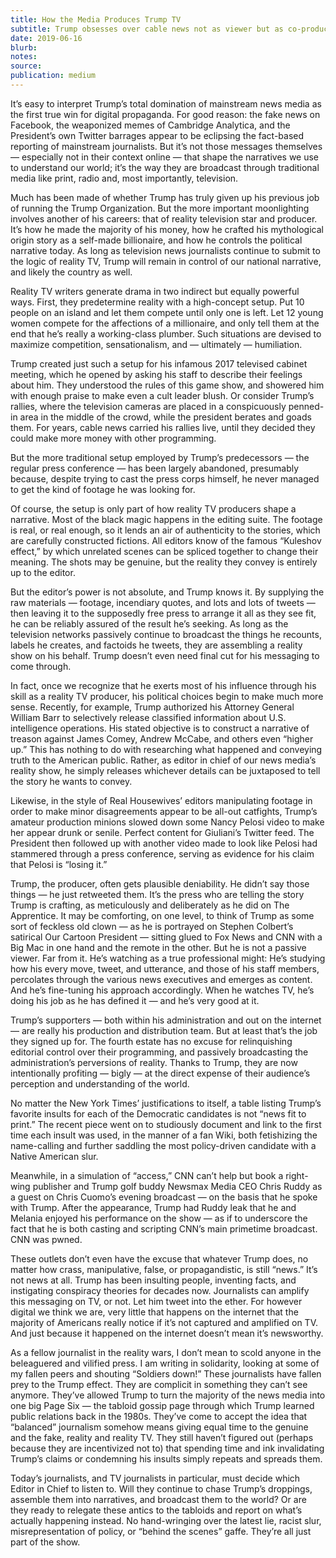 ```yaml
---
title: How the Media Produces Trump TV
subtitle: Trump obsesses over cable news not as viewer but as co-producer — watching, learning, and getting better every day
date: 2019-06-16
blurb:
notes:
source:
publication: medium
---
```


It’s easy to interpret Trump’s total domination of mainstream news media as the first true win for digital propaganda. For good reason: the fake news on Facebook, the weaponized memes of Cambridge Analytica, and the President’s own Twitter barrages appear to be eclipsing the fact-based reporting of mainstream journalists. But it’s not those messages themselves — especially not in their context online — that shape the narratives we use to understand our world; it’s the way they are broadcast through traditional media like print, radio and, most importantly, television.

Much has been made of whether Trump has truly given up his previous job of running the Trump Organization. But the more important moonlighting involves another of his careers: that of reality television star and producer. It’s how he made the majority of his money, how he crafted his mythological origin story as a self-made billionaire, and how he controls the political narrative today. As long as television news journalists continue to submit to the logic of reality TV, Trump will remain in control of our national narrative, and likely the country as well.

Reality TV writers generate drama in two indirect but equally powerful ways. First, they predetermine reality with a high-concept setup. Put 10 people on an island and let them compete until only one is left. Let 12 young women compete for the affections of a millionaire, and only tell them at the end that he’s really a working-class plumber. Such situations are devised to maximize competition, sensationalism, and — ultimately — humiliation.

Trump created just such a setup for his infamous 2017 televised cabinet meeting, which he opened by asking his staff to describe their feelings about him. They understood the rules of this game show, and showered him with enough praise to make even a cult leader blush. Or consider Trump’s rallies, where the television cameras are placed in a conspicuously penned-in area in the middle of the crowd, while the president berates and goads them. For years, cable news carried his rallies live, until they decided they could make more money with other programming.

But the more traditional setup employed by Trump’s predecessors — the regular press conference — has been largely abandoned, presumably because, despite trying to cast the press corps himself, he never managed to get the kind of footage he was looking for.

Of course, the setup is only part of how reality TV producers shape a narrative. Most of the black magic happens in the editing suite. The footage is real, or real enough, so it lends an air of authenticity to the stories, which are carefully constructed fictions. All editors know of the famous “Kuleshov effect,” by which unrelated scenes can be spliced together to change their meaning. The shots may be genuine, but the reality they convey is entirely up to the editor.

But the editor’s power is not absolute, and Trump knows it. By supplying the raw materials — footage, incendiary quotes, and lots and lots of tweets — then leaving it to the supposedly free press to arrange it all as they see fit, he can be reliably assured of the result he’s seeking. As long as the television networks passively continue to broadcast the things he recounts, labels he creates, and factoids he tweets, they are assembling a reality show on his behalf. Trump doesn’t even need final cut for his messaging to come through.

In fact, once we recognize that he exerts most of his influence through his skill as a reality TV producer, his political choices begin to make much more sense. Recently, for example, Trump authorized his Attorney General William Barr to selectively release classified information about U.S. intelligence operations. His stated objective is to construct a narrative of treason against James Comey, Andrew McCabe, and others even “higher up.” This has nothing to do with researching what happened and conveying truth to the American public. Rather, as editor in chief of our news media’s reality show, he simply releases whichever details can be juxtaposed to tell the story he wants to convey.

Likewise, in the style of Real Housewives’ editors manipulating footage in order to make minor disagreements appear to be all-out catfights, Trump’s amateur production minions slowed down some Nancy Pelosi video to make her appear drunk or senile. Perfect content for Giuliani’s Twitter feed. The President then followed up with another video made to look like Pelosi had stammered through a press conference, serving as evidence for his claim that Pelosi is “losing it.”

Trump, the producer, often gets plausible deniability. He didn’t say those things — he just retweeted them. It’s the press who are telling the story Trump is crafting, as meticulously and deliberately as he did on The Apprentice.
It may be comforting, on one level, to think of Trump as some sort of feckless old clown — as he is portrayed on Stephen Colbert’s satirical Our Cartoon President — sitting glued to Fox News and CNN with a Big Mac in one hand and the remote in the other. But he is not a passive viewer. Far from it. He’s watching as a true professional might: He’s studying how his every move, tweet, and utterance, and those of his staff members, percolates through the various news executives and emerges as content. And he’s fine-tuning his approach accordingly. When he watches TV, he’s doing his job as he has defined it — and he’s very good at it.

Trump’s supporters — both within his administration and out on the internet — are really his production and distribution team. But at least that’s the job they signed up for. The fourth estate has no excuse for relinquishing editorial control over their programming, and passively broadcasting the administration’s perversions of reality. Thanks to Trump, they are now intentionally profiting — bigly — at the direct expense of their audience’s perception and understanding of the world.

No matter the New York Times’ justifications to itself, a table listing Trump’s favorite insults for each of the Democratic candidates is not “news fit to print.” The recent piece went on to studiously document and link to the first time each insult was used, in the manner of a fan Wiki, both fetishizing the name-calling and further saddling the most policy-driven candidate with a Native American slur.

Meanwhile, in a simulation of “access,” CNN can’t help but book a right-wing publisher and Trump golf buddy Newsmax Media CEO Chris Ruddy as a guest on Chris Cuomo’s evening broadcast — on the basis that he spoke with Trump. After the appearance, Trump had Ruddy leak that he and Melania enjoyed his performance on the show — as if to underscore the fact that he is both casting and scripting CNN’s main primetime broadcast. CNN was pwned.

These outlets don’t even have the excuse that whatever Trump does, no matter how crass, manipulative, false, or propagandistic, is still “news.” It’s not news at all. Trump has been insulting people, inventing facts, and instigating conspiracy theories for decades now. Journalists can amplify this messaging on TV, or not. Let him tweet into the ether. For however digital we think we are, very little that happens on the internet that the majority of Americans really notice if it’s not captured and amplified on TV. And just because it happened on the internet doesn’t mean it’s newsworthy.

As a fellow journalist in the reality wars, I don’t mean to scold anyone in the beleaguered and vilified press. I am writing in solidarity, looking at some of my fallen peers and shouting “Soldiers down!” These journalists have fallen prey to the Trump effect. They are complicit in something they can’t see anymore. They’ve allowed Trump to turn the majority of the news media into one big Page Six — the tabloid gossip page through which Trump learned public relations back in the 1980s. They’ve come to accept the idea that “balanced” journalism somehow means giving equal time to the genuine and the fake, reality and reality TV. They still haven’t figured out (perhaps because they are incentivized not to) that spending time and ink invalidating Trump’s claims or condemning his insults simply repeats and spreads them.

Today’s journalists, and TV journalists in particular, must decide which Editor in Chief to listen to. Will they continue to chase Trump’s droppings, assemble them into narratives, and broadcast them to the world? Or are they ready to relegate these antics to the tabloids and report on what’s actually happening instead. No hand-wringing over the latest lie, racist slur, misrepresentation of policy, or “behind the scenes” gaffe. They’re all just part of the show.
